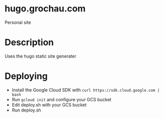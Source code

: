 # hugo.grochau.com
Personal site

# Description
Uses the hugo static site generater

# Deploying
* Install the Google Cloud SDK with `curl https://sdk.cloud.google.com | bash`
* Run `gcloud init` and configure your GCS bucket
* Edit deploy.sh with your GCS bucket
* Run deploy.sh
